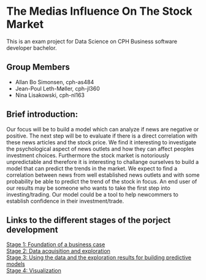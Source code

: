 # The Medias Influence On The Stock Market  

This is an exam project for Data Science on CPH Business software developer bachelor.

## Group Members

- Allan Bo Simonsen, cph-as484
- Jean-Poul Leth-Møller, cph-jl360
- Nina Lisakowski, cph-nl163

## Brief introduction:  
Our focus will be to build a model which can analyze if news are negative or positive. The next step will be to evaluate if there is a direct correlation with these news articles and the stock price. We find it interesting to investigate the psychological aspect of news outlets and how they can affect peoples investment choices. Furthermore the stock market is notoriously unpredictable and therefore it is interesting to challange ourselves to build a model that can predict the trends in the market. We expect to find a correlation between news from well established news outlets and with some probability be able to predict the trend of the stock in focus. An end user of our results may be someone who wants to take the first step into investing/trading. Our model could be a tool to help newcommers to establish confidence in their investment/trade.  

## Links to the different stages of the porject development
[Stage 1: Foundation of a business case](https://github.com/Jean-Poul/Data-Science-Exam-Project/blob/main/README-STAGE1.md)  
[Stage 2: Data acquisition and exploration](https://github.com/Jean-Poul/Data-Science-Exam-Project/blob/main/README-STAGE2.md)  
[Stage 3: Using the data and the exploration results for building predictive models](https://github.com/Jean-Poul/Data-Science-Exam-Project/blob/main/README-STAGE3.md)  
[Stage 4: Visualization](https://github.com/Jean-Poul/Data-Science-Exam-Project/blob/main/README-STAGE4.md)
